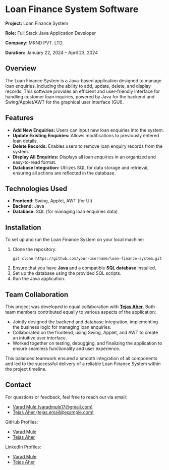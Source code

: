 <!DOCTYPE html>
<html lang="en">
<head>
    <meta charset="UTF-8">
    <meta name="viewport" content="width=device-width, initial-scale=1.0">
</head>
<body>

<h1>Loan Finance System Software</h1>
<p><strong>Project:</strong> Loan Finance System</p>
<p><strong>Role:</strong> Full Stack Java Application Developer</p>
<p><strong>Company:</strong> MRND PVT. LTD.</p>
<p><strong>Duration:</strong> January 22, 2024 – April 23, 2024</p>

<h2>Overview</h2>
<p>The Loan Finance System is a Java-based application designed to manage loan enquiries, including the ability to add, update, delete, and display records. This software provides an efficient and user-friendly interface for handling customer loan inquiries, powered by Java for the backend and Swing/Applet/AWT for the graphical user interface (GUI).</p>

<h2>Features</h2>
<ul>
    <li><strong>Add New Enquiries:</strong> Users can input new loan enquiries into the system.</li>
    <li><strong>Update Existing Enquiries:</strong> Allows modifications to previously entered loan details.</li>
    <li><strong>Delete Records:</strong> Enables users to remove loan enquiry records from the system.</li>
    <li><strong>Display All Enquiries:</strong> Displays all loan enquiries in an organized and easy-to-read format.</li>
    <li><strong>Database Integration:</strong> Utilizes SQL for data storage and retrieval, ensuring all actions are reflected in the database.</li>
</ul>

<h2>Technologies Used</h2>
<ul>
    <li><strong>Frontend:</strong> Swing, Applet, AWT (for UI)</li>
    <li><strong>Backend:</strong> Java</li>
    <li><strong>Database:</strong> SQL (for managing loan enquiries data)</li>
</ul>

<h2>Installation</h2>
<p>To set up and run the Loan Finance System on your local machine:</p>
<ol>
    <li>Clone the repository:</li>
    <pre><code>git clone https://github.com/your-username/loan-finance-system.git</code></pre>
    <li>Ensure that you have <strong>Java</strong> and a compatible <strong>SQL database</strong> installed.</li>
    <li>Set up the database using the provided SQL scripts.</li>
    <li>Run the Java application.</li>
</ol>

<h2>Team Collaboration</h2>
<p>This project was developed in equal collaboration with <strong><a href="https://github.com/Tejas767">Tejas Aher</a></strong>. Both team members contributed equally to various aspects of the application:</p>
<ul>
    <li>Jointly designed the backend and database integration, implementing the business logic for managing loan enquiries.</li>
    <li>Collaborated on the frontend, using Swing, Applet, and AWT to create an intuitive user interface.</li>
    <li>Worked together on testing, debugging, and finalizing the application to ensure seamless functionality and user experience.</li>
</ul>
<p>This balanced teamwork ensured a smooth integration of all components and led to the successful delivery of a reliable Loan Finance System within the project timeline.</p>

<h2>Contact</h2>
<p>For questions or feedback, feel free to reach out via email:</p>
<ul>
    <li><a href="mailto:varadmule17@gmail.com">Varad Mule (varadmule17@gmail.com)</a></li>
    <li><a href="mailto:tejas.email@example.com">Tejas Aher (tejas.email@example.com)</a></li>
</ul>
<p>GitHub Profiles:</p>
<ul>
    <li><a href="https://github.com/your-username">Varad Mule</a></li>
    <li><a href="https://github.com/Tejas767">Tejas Aher</a></li>
</ul>
<p>LinkedIn Profiles:</p>
<ul>
    <li><a href="https://www.linkedin.com/in/varadmule17">Varad Mule</a></li>
    <li><a href="https://www.linkedin.com/in/tejas-profile">Tejas Aher</a></li>
</ul>
</body>
</html>
